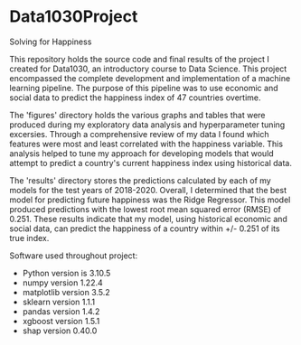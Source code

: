 # Data1030Project
Solving for Happiness 

This repository holds the source code and final results of the project I created for Data1030, an introductory course to Data Science. This project encompassed the complete development and implementation of a machine learning pipeline. The purpose of this pipeline was to use economic and social data to predict the happiness index of 47 countries overtime. 

The 'figures' directory holds the various graphs and tables that were produced during my exploratory data analysis and hyperparameter tuning excersies. Through a comprehensive review of my data I found which features were most and least correlated with the happiness variable. This analysis helped to tune my approach for developing models that would attempt to predict a country's current happiness index using historical data. 

The 'results' directory stores the predictions calculated by each of my models for the test years of 2018-2020. Overall, I determined that the best model for predicting future happiness was the Ridge Regressor. This model produced predictions with the lowest root mean squared error (RMSE) of 0.251. These results indicate that my model, using historical economic and social data, can predict the happiness of a country within +/- 0.251 of its true index. 

Software used throughout project:

- Python version is 3.10.5
- numpy version 1.22.4 
- matplotlib version 3.5.2 
- sklearn version 1.1.1 
- pandas version 1.4.2 
- xgboost version 1.5.1 
- shap version 0.40.0 

